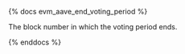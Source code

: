 {% docs evm_aave_end_voting_period %}

The block number in which the voting period ends.

{% enddocs %}
